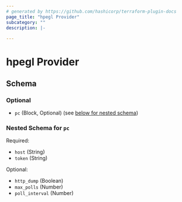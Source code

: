 ```yaml
---
# generated by https://github.com/hashicorp/terraform-plugin-docs
page_title: "hpegl Provider"
subcategory: ""
description: |-
  
---
```


# hpegl Provider





<!-- schema generated by tfplugindocs -->
## Schema

### Optional

- `pc` (Block, Optional) (see [below for nested schema](#nestedblock--pc))

<a id="nestedblock--pc"></a>
### Nested Schema for `pc`

Required:

- `host` (String)
- `token` (String)

Optional:

- `http_dump` (Boolean)
- `max_polls` (Number)
- `poll_interval` (Number)
